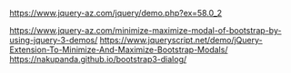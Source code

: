 https://www.jquery-az.com/jquery/demo.php?ex=58.0_2

https://www.jquery-az.com/minimize-maximize-modal-of-bootstrap-by-using-jquery-3-demos/
https://www.jqueryscript.net/demo/jQuery-Extension-To-Minimize-And-Maximize-Bootstrap-Modals/
https://nakupanda.github.io/bootstrap3-dialog/

